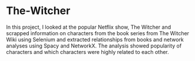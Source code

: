# The-Witcher
In this project, I looked at the popular Netflix show, The Witcher and scrapped information on characters from the book series from The Witcher Wiki using Selenium and extracted relationships from books and network analyses using Spacy and NetworkX.
 The analysis showed popularity of characters and which characters  were highly related to each other.
